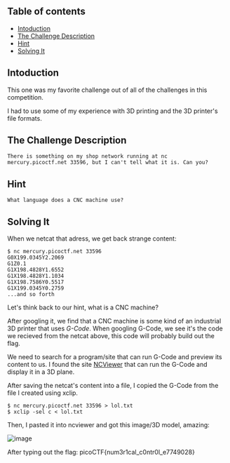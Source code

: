 ## Table of contents
* [Intoduction](#intoduction)
* [The Challenge Description](#the-challenge-description)
* [Hint](#hint)
* [Solving It](#solving-it)

## Intoduction
This one was my favorite challenge out of all of the challenges in this competition.

I had to use some of my experience with 3D printing and the 3D printer's file formats.

## The Challenge Description
```
There is something on my shop network running at nc mercury.picoctf.net 33596, but I can't tell what it is. Can you?
```

## Hint
```
What language does a CNC machine use?
```

## Solving It
When we netcat that adress, we get back strange content:
```
$ nc mercury.picoctf.net 33596
G0X199.0345Y2.2069
G1Z0.1
G1X198.4828Y1.6552
G1X198.4828Y1.1034
G1X198.7586Y0.5517
G1X199.0345Y0.2759
...and so forth
```
Let's think back to our hint, what is a CNC machine?

After googling it, we find that a CNC machine is some kind of an industrial 3D printer that uses *G-Code*.
When googling G-Code, we see it's the code we recieved from the netcat above, this code will probably build out the flag.

We need to search for a program/site that can run G-Code and preview its content to us.
I found the site [NCViewer](https://ncviewer.com/) that can run the G-Code and display it in a 3D plane.

After saving the netcat's content into a file, I copied the G-Code from the file I created using xclip.
```
$ nc mercury.picoctf.net 33596 > lol.txt
$ xclip -sel c < lol.txt
```
Then, I pasted it into ncviewer and got this image/3D model, amazing:

![image](https://user-images.githubusercontent.com/59180254/120991386-3f849580-c78a-11eb-8d67-44e6207a46e1.png)

After typing out the flag: picoCTF{num3r1cal_c0ntr0l_e7749028}

